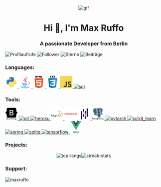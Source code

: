 
<div style="display: flex; justify-content: center;">
  <img src="https://github.com/maxruffo/maxruffo/blob/main/giphy%20(1).gif" alt="gif" />
</div>


<h1 align="center">Hi 👋, I'm Max Ruffo</h1>
<h3 align="center">A passionate Developer from Berlin</h3>

<p align="left">
  <img src="https://komarev.com/ghpvc/?username=maxruffo&label=Profile%20views&color=0e75b6&style=flat" alt="Profilaufrufe" />
  <img src="https://img.shields.io/github/followers/maxruffo?label=Followers&style=social" alt="Follower" />
  <img src="https://img.shields.io/github/stars/maxruffo?label=Stars&style=social" alt="Sterne" />
  <img src="https://img.shields.io/github/last-commit/maxruffo/maxruffo?label=Contributions&style=social" alt="Beiträge" />
</p>


<h3 align="left">Languages:</h3>
<p align="left">
  <a href="https://www.python.org" target="_blank" rel="noreferrer">
    <img src="https://raw.githubusercontent.com/devicons/devicon/master/icons/python/python-original.svg" alt="python" width="40" height="40"/>
  </a>
  <a href="https://www.java.com" target="_blank" rel="noreferrer">
    <img src="https://raw.githubusercontent.com/devicons/devicon/master/icons/java/java-original.svg" alt="java" width="40" height="40"/>
  </a>
  <a href="https://www.w3schools.com/html/" target="_blank" rel="noreferrer">
    <img src="https://raw.githubusercontent.com/devicons/devicon/master/icons/html5/html5-original-wordmark.svg" alt="html5" width="40" height="40"/>
  </a>
  <a href="https://www.w3schools.com/css/" target="_blank" rel="noreferrer">
    <img src="https://raw.githubusercontent.com/devicons/devicon/master/icons/css3/css3-original-wordmark.svg" alt="css3" width="40" height="40"/>
  </a>
  <a href="https://developer.mozilla.org/en-US/docs/Web/JavaScript" target="_blank" rel="noreferrer">
    <img src="https://raw.githubusercontent.com/devicons/devicon/master/icons/javascript/javascript-original.svg" alt="javascript" width="40" height="40"/>
  </a>
  </a>
  <a href="https://www.sql.com" target="_blank" rel="noreferrer">
    <img src="https://github.com/rdecarlo73/icons/blob/master/sql.ico" alt="sql" width="40" height="40"/>
  </a>
</p>


<h3 align="left">Tools:</h3>
<p align="left"> <a href="https://getbootstrap.com" target="_blank" rel="noreferrer"> <img src="https://raw.githubusercontent.com/devicons/devicon/master/icons/bootstrap/bootstrap-plain-wordmark.svg" alt="bootstrap" width="40" height="40"/> </a> <a href="https://git-scm.com/" target="_blank" rel="noreferrer"> <img src="https://www.vectorlogo.zone/logos/git-scm/git-scm-icon.svg" alt="git" width="40" height="40"/> </a> <a href="https://heroku.com" target="_blank" rel="noreferrer"> <img src="https://www.vectorlogo.zone/logos/heroku/heroku-icon.svg" alt="heroku" width="40" height="40"/> </a> <a href="https://www.mysql.com/" target="_blank" rel="noreferrer"> <img src="https://raw.githubusercontent.com/devicons/devicon/master/icons/mysql/mysql-original-wordmark.svg" alt="mysql" width="40" height="40"/> </a> <a href="https://www.oracle.com/" target="_blank" rel="noreferrer"> <img src="https://raw.githubusercontent.com/devicons/devicon/master/icons/oracle/oracle-original.svg" alt="oracle" width="40" height="40"/> </a> <a href="https://pandas.pydata.org/" target="_blank" rel="noreferrer"> <img src="https://raw.githubusercontent.com/devicons/devicon/2ae2a900d2f041da66e950e4d48052658d850630/icons/pandas/pandas-original.svg" alt="pandas" width="40" height="40"/> </a> <a href="https://www.postgresql.org" target="_blank" rel="noreferrer"> <img src="https://raw.githubusercontent.com/devicons/devicon/master/icons/postgresql/postgresql-original-wordmark.svg" alt="postgresql" width="40" height="40"/> </a> <a href="https://pytorch.org/" target="_blank" rel="noreferrer"> <img src="https://www.vectorlogo.zone/logos/pytorch/pytorch-icon.svg" alt="pytorch" width="40" height="40"/> </a> <a href="https://scikit-learn.org/" target="_blank" rel="noreferrer"> <img src="https://upload.wikimedia.org/wikipedia/commons/0/05/Scikit_learn_logo_small.svg" alt="scikit_learn" width="40" height="40"/> </a> <a href="https://spring.io/" target="_blank" rel="noreferrer"> <img src="https://www.vectorlogo.zone/logos/springio/springio-icon.svg" alt="spring" width="40" height="40"/> </a> <a href="https://www.sqlite.org/" target="_blank" rel="noreferrer"> <img src="https://www.vectorlogo.zone/logos/sqlite/sqlite-icon.svg" alt="sqlite" width="40" height="40"/> </a> <a href="https://www.tensorflow.org" target="_blank" rel="noreferrer"> <img src="https://www.vectorlogo.zone/logos/tensorflow/tensorflow-icon.svg" alt="tensorflow" width="40" height="40"/> </a> <a href="https://vuejs.org/" target="_blank" rel="noreferrer"> <img src="https://raw.githubusercontent.com/devicons/devicon/master/icons/vuejs/vuejs-original-wordmark.svg" alt="vuejs" width="40" height="40"/> </a> </p>

<h3 align="left">Projects:</h3>
  
</p>

<div style="display: flex; justify-content: center;">
  <img src="https://github-readme-stats.vercel.app/api/top-langs?username=maxruffo&show_icons=true&locale=en&layout=compact" alt="top-langs" />
  <img src="https://github-readme-streak-stats.herokuapp.com/?user=maxruffo" alt="streak-stats" />
</div>


<h3 align="left">Support:</h3>
<p><a href="https://www.buymeacoffee.com/maxruffo"> <img align="left" src="https://cdn.buymeacoffee.com/buttons/v2/default-yellow.png" height="50" width="210" alt="maxruffo" /></a></p><br><br>



